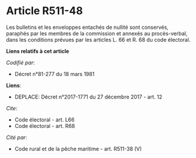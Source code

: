 # Article R511-48

Les bulletins et les enveloppes entachés de nullité sont conservés, paraphés par les membres de la commission et annexés au
procès-verbal, dans les conditions prévues par les articles L. 66 et R. 68 du code électoral.

**Liens relatifs à cet article**

_Codifié par_:

  - Décret n°81-277 du 18 mars 1981

**Liens**:

  - DEPLACE: Décret n°2017-1771 du 27 décembre 2017 - art. 12

_Cite_:

  - Code électoral - art. L66
  - Code électoral - art. R68

_Cité par_:

  - Code rural et de la pêche maritime - art. R511-38 (V)
